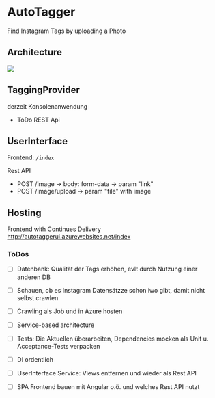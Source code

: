 # AutoTagger
Find Instagram Tags by uploading a Photo

## Architecture
![](https://github.com/Vittel/AutoTagger/raw/master/doc/architecture.jpg)

## TaggingProvider
derzeit Konsolenanwendung
- ToDo REST Api 

## UserInterface
Frontend:
```/index```

Rest API
- POST /image -> body: form-data -> param "link"
- POST /image/upload -> param "file" with image

## Hosting
Frontend with Continues Delivery
http://autotaggerui.azurewebsites.net/index

### ToDos
  * [ ] Datenbank: Qualität der Tags erhöhen, evlt durch Nutzung einer anderen DB
  * [ ] Schauen, ob es Instagram Datensätzze schon iwo gibt, damit nicht selbst crawlen
  * [ ] Crawling als Job und in Azure hosten
  * [ ] Service-based architecture
  * [ ] Tests: Die Aktuellen überarbeiten, Dependencies mocken als Unit u. Acceptance-Tests verpacken
  * [ ] DI ordentlich
  * [ ] UserInterface Service: Views entfernen und wieder als Rest API
  * [ ] SPA Frontend bauen mit Angular o.ö. und welches Rest API nutzt

